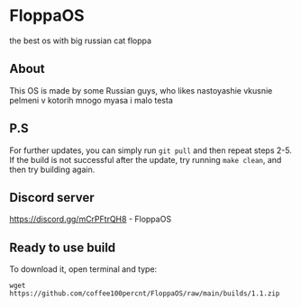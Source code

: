# FloppaOS
the best os with big russian cat floppa

## About
This OS is made by some Russian guys, who likes nastoyashie vkusnie pelmeni v kotorih mnogo myasa i malo testa

## P.S
For further updates, you can simply run `git pull` and then repeat steps 2-5.
If the build is not successful after the update, try running `make clean`, and then try building again.

## Discord server
https://discord.gg/mCrPFtrQH8 - FloppaOS

## Ready to use build
To download it, open terminal and type:

	wget https://github.com/coffee100percnt/FloppaOS/raw/main/builds/1.1.zip
